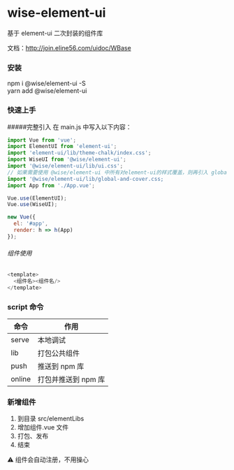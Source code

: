 # wise-element-ui

基于 element-ui 二次封装的组件库

文档：<http://join.eline56.com/uidoc/WBase>

### 安装

npm i @wise/element-ui -S  
yarn add @wise/element-ui

### 快速上手

#####完整引入
在 main.js 中写入以下内容：

```javascript
import Vue from 'vue';
import ElementUI from 'element-ui';
import 'element-ui/lib/theme-chalk/index.css';
import WiseUI from '@wise/element-ui';
import '@wise/element-ui/lib/ui.css';
// 如果需要使用 @wise/element-ui 中所有对element-ui的样式覆盖，则再引入 global-and-cover.css
import '@wise/element-ui/lib/global-and-cover.css;
import App from './App.vue';

Vue.use(ElementUI);
Vue.use(WiseUI);

new Vue({
  el: '#app',
  render: h => h(App)
});
```

###### 组件使用

```javascript
<template>
  <组件名><组件名/>
</template>
```

### script 命令

| 命令   | 作用                |
| ------ | ------------------- |
| serve  | 本地调试            |
| lib    | 打包公共组件        |
| push   | 推送到 npm 库       |
| online | 打包并推送到 npm 库 |

### 新增组件

1. 到目录 src/elementLibs
2. 增加组件.vue 文件
3. 打包、发布
4. 结束

⚠️ 组件会自动注册，不用操心
